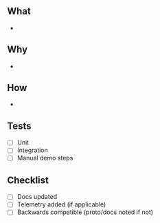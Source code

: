 ## What
-

## Why
-

## How
-

## Tests
- [ ] Unit
- [ ] Integration
- [ ] Manual demo steps

## Checklist
- [ ] Docs updated
- [ ] Telemetry added (if applicable)
- [ ] Backwards compatible (proto/docs noted if not)

